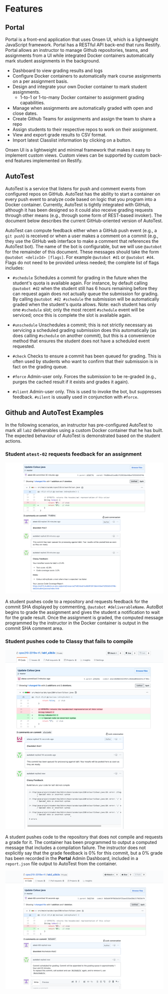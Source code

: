 # Features

## Portal

Portal is a front-end application that uses Onsen UI, which is a lightweight JavaScript framework. Portal has a RESTful API back-end that runs Restify. Portal allows an instructor to manage Github repositories, teams, and assignments from a UI while integrated Docker containers automatically mark student assignments in the background.

- Dashboard to view grading results and logs
- Configure Docker containers to automatically mark course assignments on a per assignment basis.
- Design and integrate your own Docker container to mark student assignments.
  - 1-to-1 or 1-to-many Docker container to assignment grading capabilities.
- Manage when assignments are automatically graded with open and close dates.
- Create Github Teams for assignments and assign the team to share a repo
- Assign students to their respective repos to work on their assignment.
- View and export grade results to CSV format.
- Import latest Classlist information by clicking on a button.

Onsen UI is a lightweight and minimal framework that makes it easy to implement custom views. Custom views can be supported by custom back-end features implemented on Restify.

## AutoTest

AutoTest is a service that listens for push and comment events from configured repos on GitHub. AutoTest has the ability to start a container on every push event to analyze code based on logic that you program into a Docker container. Currently, AutoTest is tightly integrated with GitHub, although it has been designed so it could also receive grading requests through other means (e.g., through some form of REST-based invoker). The document below describes the current GitHub-oriented version of AutoTest.

AutoTest can compute feedback either when a GitHub push event (e.g., a `git push`) is received or when a user makes a comment on a commit (e.g., they use the GitHub web interface to make a comment that references the AutoTest bot). The name of the bot is configurable, but we will use `@autobot` for the remainder of this document. These messages should take the form `@autobot <delivId> [flags]`. For example `@autobot #d1` or `@autobot #d4`. Flags do not need to be provided unless needed; the complete list of flags includes:

* `#schedule` Schedules a commit for grading in the future when the student's quota is available again. For instance, by default calling `@autobot #d2` when the student still has 6 hours remaining before they can request again does not actually queue the submission for grading. By calling `@autobot #d2 #schedule` the submission will be automatically graded when the student's quota allows. Note: each student has only one `#schedule` slot; only the most recent `#schedule` event will be serviced; once this is complete the slot is available again.

* `#unschedule` Unschedules a commit; this is not strictly necessary as servicing a scheduled grading submission does this automatically (as does calling `#schedule` on another commit), but this is a convenience method that ensures the student does not have a scheduled event requested.

* `#check` Checks to ensure a commit has been queued for grading. This is often used by students who want to confirm that their submission is in fact on the grading queue.

* `#force` Admin-user only. Forces the submission to be re-graded (e.g., purges the cached result if it exists and grades it again).

* `#slient` Admin-user only. This is used to invoke the bot, but suppresses feedback. `#silent` is usually used in conjunction with `#force`.

## Github and AutoTest Examples

In the following scenarios, an instructor has pre-configured AutoTest to mark all `lab2` deliverables using a custom Docker container that he has built. The expected behaviour of AutoTest is demonstrated based on the student actions.

### Student `atest-02` requests feedback for an assignment

<img src="./assets/commit-comment-feedback.png/">

A student pushes code to a repository and requests feedback for the commit SHA displayed by commenting, `@autobot #deliverableName`. AutoBot begins to grade the assignment and gives the student a notification to wait for the grade result. Once the assignment is graded, the computed message programmed by the instructor in the Docker container is output in the commit SHA comment area.

### Student pushes code to Classy that fails to compile

<img src="./assets/commit-comment-build-failure.png/">

A student pushes code to the repository that does not compile and requests a grade for it. The container has been programmed to output a computed message that includes a compilation failure. The instructor does not explicitly say that the grade feedback is 0% for this commit, but a 0% grade has been recorded in the **Portal** Admin Dashboard, included in a `report.json` file output to AutoTest from the container.

<img src="./assets/commit-comment-schedule.png/">
